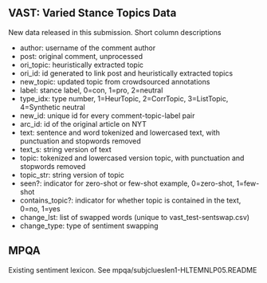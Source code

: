## VAST: Varied Stance Topics Data
New data released in this submission.
Short column descriptions
- author: username of the comment author
- post: original comment, unprocessed
- ori_topic: heuristically extracted topic
- ori_id: id generated to link post and heuristically extracted topics
- new_topic: updated topic from crowdsourced annotations
- label: stance label, 0=con, 1=pro, 2=neutral
- type_idx: type number, 1=HeurTopic, 2=CorrTopic, 3=ListTopic, 4=Synthetic neutral
- new_id: unique id for every comment-topic-label pair
- arc_id: id of the original article on NYT
- text: sentence and word tokenized and lowercased text, with punctuation and stopwords removed
- text_s: string version of text
- topic: tokenized and lowercased version topic, with punctuation and stopwords removed
- topic_str: string version of topic
- seen?: indicator for zero-shot or few-shot example, 0=zero-shot, 1=few-shot
- contains_topic?: indicator for whether topic is contained in the text, 0=no, 1=yes  
- change_lst: list of swapped words (unique to vast_test-sentswap.csv)  
- change_type: type of sentiment swapping

## MPQA
Existing sentiment lexicon. See mpqa/subjclueslen1-HLTEMNLP05.README
